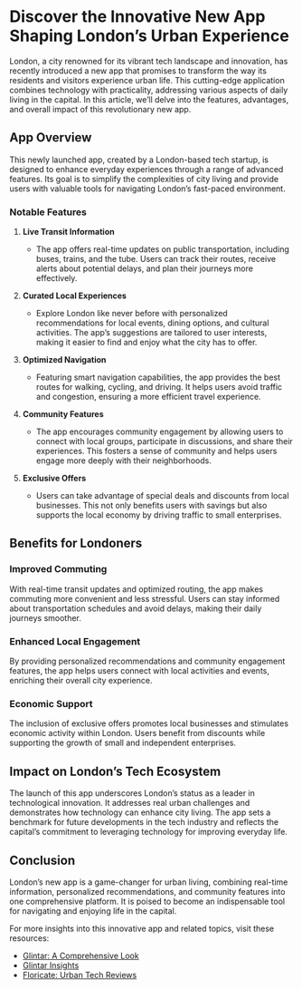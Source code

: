 # Discover the Innovative New App Shaping London’s Urban Experience

London, a city renowned for its vibrant tech landscape and innovation, has recently introduced a new app that promises to transform the way its residents and visitors experience urban life. This cutting-edge application combines technology with practicality, addressing various aspects of daily living in the capital. In this article, we’ll delve into the features, advantages, and overall impact of this revolutionary new app.

## App Overview

This newly launched app, created by a London-based tech startup, is designed to enhance everyday experiences through a range of advanced features. Its goal is to simplify the complexities of city living and provide users with valuable tools for navigating London’s fast-paced environment.

### Notable Features

1. **Live Transit Information**
   - The app offers real-time updates on public transportation, including buses, trains, and the tube. Users can track their routes, receive alerts about potential delays, and plan their journeys more effectively.

2. **Curated Local Experiences**
   - Explore London like never before with personalized recommendations for local events, dining options, and cultural activities. The app’s suggestions are tailored to user interests, making it easier to find and enjoy what the city has to offer.

3. **Optimized Navigation**
   - Featuring smart navigation capabilities, the app provides the best routes for walking, cycling, and driving. It helps users avoid traffic and congestion, ensuring a more efficient travel experience.

4. **Community Features**
   - The app encourages community engagement by allowing users to connect with local groups, participate in discussions, and share their experiences. This fosters a sense of community and helps users engage more deeply with their neighborhoods.

5. **Exclusive Offers**
   - Users can take advantage of special deals and discounts from local businesses. This not only benefits users with savings but also supports the local economy by driving traffic to small enterprises.

## Benefits for Londoners

### Improved Commuting

With real-time transit updates and optimized routing, the app makes commuting more convenient and less stressful. Users can stay informed about transportation schedules and avoid delays, making their daily journeys smoother.

### Enhanced Local Engagement

By providing personalized recommendations and community engagement features, the app helps users connect with local activities and events, enriching their overall city experience.

### Economic Support

The inclusion of exclusive offers promotes local businesses and stimulates economic activity within London. Users benefit from discounts while supporting the growth of small and independent enterprises.

## Impact on London’s Tech Ecosystem

The launch of this app underscores London’s status as a leader in technological innovation. It addresses real urban challenges and demonstrates how technology can enhance city living. The app sets a benchmark for future developments in the tech industry and reflects the capital’s commitment to leveraging technology for improving everyday life.

## Conclusion

London’s new app is a game-changer for urban living, combining real-time information, personalized recommendations, and community features into one comprehensive platform. It is poised to become an indispensable tool for navigating and enjoying life in the capital.

For more insights into this innovative app and related topics, visit these resources:
- [Glintar: A Comprehensive Look](https://glintar.tribunablog.com/michael-faraday-the-humble-genius-who-sparked-the-electrical-revolution-42925661)
- [Glintar Insights](https://glintar-2.shotblogs.com/love-the-invisible-thread-that-connects-us-all-42685794)
- [Floricate: Urban Tech Reviews](https://visual.ly/community/Infographics/business/agency-2)
